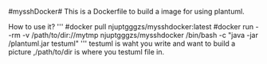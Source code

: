 #mysshDocker#
This is a Dockerfile to build a image for using plantuml.

How to use it?
'''
#docker pull njuptgggzs/mysshdocker:latest
#docker run --rm -v /path/to/dir://mytmp njuptgggzs/mysshdocker /bin/bash -c "java -jar /plantuml.jar testuml"
'''
testuml is waht you write and want to build a picture ,/path/to/dir is where you testuml file in.
